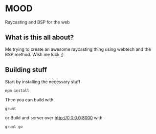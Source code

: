 # MOOD
Raycasting and BSP for the web

## What is this all about?
Me trying to create an awesome raycasting thing using webtech and the BSP method. Wish me luck ;)

## Building stuff
Start by installing the necessary stuff
```
npm install
```

Then you can build with
```
grunt
```

or Build and server over http://0.0.0.0:8000 with
```
grunt go
```
